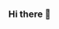 ### Hi there 👋

<!--
**sonesonjabgo/sonesonjabgo** is a ✨ _special_ ✨ repository because its `README.md` (this file) appears on your GitHub profile.

Here are some ideas to get you started:

- 🔭 I’m currently working on ...
- 🌱 I’m currently learning ...
- 👯 I’m looking to collaborate on ...
- 🤔 I’m looking for help with ...
- 💬 Ask me about ...
- 📫 How to reach me: ...
- 😄 Pronouns: ...
- ⚡ Fun fact: ...
-

![header](https://capsule-render.vercel.app/api?type=rounded&color=auto&height=300&section=header&text=Hello!%20Jaehyung&fontSize=90)

